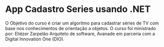 # App Cadastro Series usando .NET
O Objetivo do curso é criar um algoritmo para cadastrar séries de TV com base nos conhecimentos de orientação a objetos. 
O curso foi ministrado por: 
Eliézer Zarpelão
Arquiteto de software, Avanade em parceria com a Digital Innovation One (DIO). 
